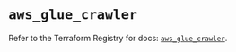 # `aws_glue_crawler`

Refer to the Terraform Registry for docs: [`aws_glue_crawler`](https://registry.terraform.io/providers/hashicorp/aws/6.4.0/docs/resources/glue_crawler).
